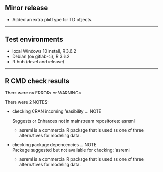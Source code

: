 ## Minor release

* Added an extra plotType for TD objects.

----

## Test environments

* local Windows 10 install, R 3.6.2
* Debian (on gitlab-ci), R 3.6.2
* R-hub (devel and release)

----

## R CMD check results

There were no ERRORs or WARNINGs.

There were 2 NOTES:

  * checking CRAN incoming feasibility ... NOTE    

    Suggests or Enhances not in mainstream repositories: asreml

    - asreml is a commercial R package that is used as one of three alternatives for modeling data.

  * checking package dependencies ... NOTE  
    Package suggested but not available for checking: 'asreml'
    
    - asreml is a commercial R package that is used as one of three alternatives for      modeling data.


